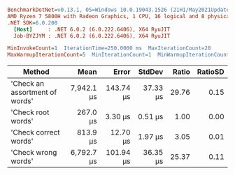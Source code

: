 ``` ini

BenchmarkDotNet=v0.13.1, OS=Windows 10.0.19043.1526 (21H1/May2021Update)
AMD Ryzen 7 5800H with Radeon Graphics, 1 CPU, 16 logical and 8 physical cores
.NET SDK=6.0.200
  [Host]     : .NET 6.0.2 (6.0.222.6406), X64 RyuJIT
  Job-BYZJYM : .NET 6.0.2 (6.0.222.6406), X64 RyuJIT

MinInvokeCount=1  IterationTime=250.0000 ms  MaxIterationCount=20  
MaxWarmupIterationCount=5  MinIterationCount=1  MinWarmupIterationCount=1  

```
|                         Method |       Mean |     Error |   StdDev | Ratio | RatioSD |
|------------------------------- |-----------:|----------:|---------:|------:|--------:|
| &#39;Check an assortment of words&#39; | 7,942.1 μs | 143.74 μs | 37.33 μs | 29.76 |    0.15 |
|             &#39;Check root words&#39; |   267.0 μs |   3.30 μs |  0.51 μs |  1.00 |    0.00 |
|          &#39;Check correct words&#39; |   813.9 μs |  12.70 μs |  1.97 μs |  3.05 |    0.01 |
|            &#39;Check wrong words&#39; | 6,792.7 μs | 101.94 μs | 36.35 μs | 25.37 |    0.11 |

